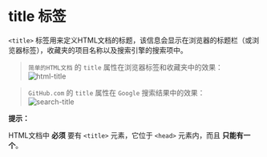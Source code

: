 title 标签
==========

`<title>` 标签用来定义HTML文档的标题，该信息会显示在浏览器的标题栏（或浏览器标签），收藏夹的项目名称以及搜索引擎的搜索项中。

>`简单的HTML文档` 的 `title` 属性在浏览器标签和收藏夹中的效果：  
![html-title](/images/html-tag-title-01.png "HTML Title")

>`GitHub.com` 的 `title` 属性在 `Google` 搜索结果中的效果：  
![search-title](/images/html-tag-title-02.png "Search Title")

__提示：__

HTML文档中 __必须__ 要有 `<title>` 元素，它位于 `<head>` 元素内，而且 __只能有一个__。